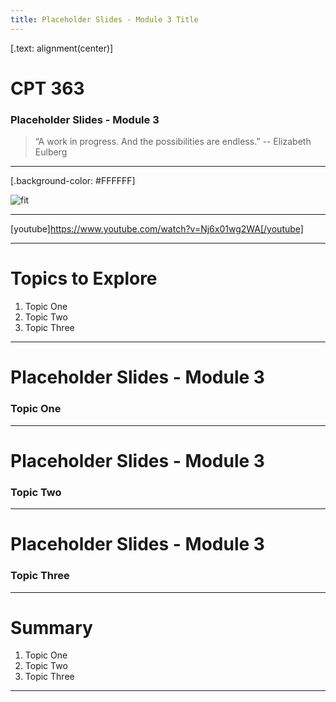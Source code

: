```yaml
---
title: Placeholder Slides - Module 3 Title
---
```


[.text: alignment(center)]

# CPT 363

### Placeholder Slides - Module 3

> “A work in progress. And the possibilities are endless.”
-- Elizabeth Eulberg

---

[.background-color: #FFFFFF]

![fit](https://hibbittsdesign.org/images/ux-toolkit-8-no-numbers.png "Diagram of user experience design process/techniques")

---

[youtube]https://www.youtube.com/watch?v=Nj6x01wg2WA[/youtube]

---

# Topics to Explore
1. Topic One  
2. Topic Two   
3. Topic Three  

---

# Placeholder Slides - Module 3

### Topic One

---

# Placeholder Slides - Module 3

### Topic Two

---

# Placeholder Slides - Module 3

### Topic Three

---

# Summary
1. Topic One  
2. Topic Two   
3. Topic Three  

---
